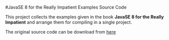 #JavaSE 8 for the Really Impatient Examples Source Code

This project collects the examples given in the book **JavaSE 8 for the Really Impatient** 
and arrange them for compiling in a single project.

The original source code can be download from [here](http://horstmann.com/java8/java8code.zip)
